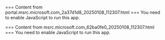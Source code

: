 === Content from portal.msrc.microsoft.com_2a37d1d8_20250108_112307.html ===
You need to enable JavaScript to run this app.

=== Content from msrc.microsoft.com_62ba0fe0_20250108_112307.html ===
You need to enable JavaScript to run this app.
